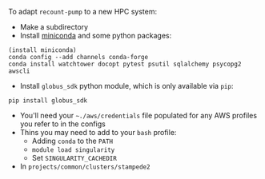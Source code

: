 To adapt `recount-pump` to a new HPC system:

* Make a subdirectory 
* Install [miniconda](https://docs.conda.io/en/latest/miniconda.html) and some python packages:

```
(install miniconda)
conda config --add channels conda-forge
conda install watchtower docopt pytest psutil sqlalchemy psycopg2 awscli
```

* Install `globus_sdk` python module, which is only available via `pip`:

```
pip install globus_sdk
```

* You'll need your `~./aws/credentials` file populated for any AWS profiles you refer to in the configs
* Thins you may need to add to your `bash` profile:
    * Adding `conda` to the `PATH`
    * `module load singularity`
    * Set `SINGULARITY_CACHEDIR`
* In `projects/common/clusters/stampede2`
